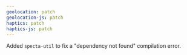 ```yaml
---
geolocation: patch
geolocation-js: patch
haptics: patch
haptics-js: patch
---
```


Added `specta-util` to fix a "dependency not found" compilation error.
